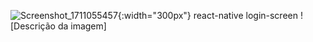  ![Screenshot_1711055457](https://github.com/Anjsvf/react-native-login-screen/assets/136652642/717cbcff-75d7-4e99-a01f-6604a6aebca3){:width="300px"}
react-native login-screen
![Descrição da imagem]
